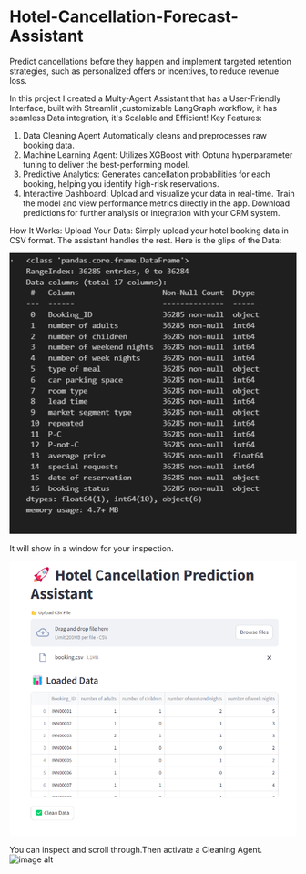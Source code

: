 # Hotel-Cancellation-Forecast-Assistant
Predict cancellations before they happen and implement targeted retention strategies, such as personalized offers or incentives, to reduce revenue loss.

In this project I created a Multy-Agent Assistant that has a User-Friendly Interface, built with Streamlit ,customizable LangGraph workflow, it has seamless Data integration, it's Scalable and Efficient!
Key Features:
1. Data Cleaning Agent
Automatically cleans and preprocesses raw booking data.
2. Machine Learning Agent:
Utilizes XGBoost with Optuna hyperparameter tuning to deliver the best-performing model.
3. Predictive Analytics:
Generates cancellation probabilities for each booking, helping you identify high-risk reservations.
4. Interactive Dashboard:
Upload and visualize your data in real-time.
Train the model and view performance metrics directly in the app.
Download predictions for further analysis or integration with your CRM system.

How It Works:
Upload Your Data:
Simply upload your hotel booking data in CSV format. The assistant handles the rest.
Here is the glips of the Data:

![image alt](https://github.com/boprosv/Hotel-Cancellation-Forecast-Assistant/blob/main/Screenshot%202025-03-05%20132321.png?raw=true)

It will show in a window for your inspection.

![image alt](https://github.com/boprosv/Hotel-Cancellation-Forecast-Assistant/blob/main/Screenshot%202025-03-05%20173732.png?raw=true)

You can inspect and scroll through.Then activate a Cleaning Agent.
![image alt]()
